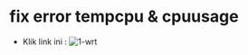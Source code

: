 # fix error tempcpu & cpuusage

- Klik link ini : 
![1-wrt](https://github.com/user-attachments/assets/c467105f-edf5-4c5a-a21a-521a3b965956)
